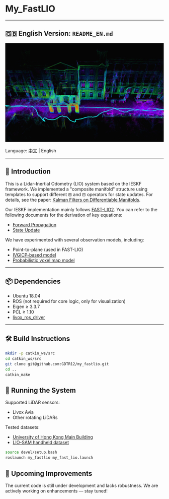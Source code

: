 # My_FastLIO
---

## 🇬🇧 English Version: `README_EN.md`

<div align="center">
  <img src="assets/my_fastlio_pic.png" width="600"/>
</div>

Language: [中文](README.md) | English

---

## 🧭 Introduction

This is a Lidar-Inertial Odometry (LIO) system based on the IESKF framework. We implemented a "composite manifold" structure using templates to support different $\boxplus$ and $\boxminus$ operators for state updates. For details, see the paper: [Kalman Filters on Differentiable Manifolds](https://arxiv.org/pdf/2102.03804).

Our IESKF implementation mainly follows [FAST-LIO2](https://arxiv.org/pdf/2107.06829). You can refer to the following documents for the derivation of key equations:

- [Forward Propagation](src/my_fastlio/doc/前向传播.md)
- [State Update](src/my_fastlio/doc/观测模型推导.md)

We have experimented with several observation models, including:

- Point-to-plane (used in FAST-LIO)
- [IVGICP-based model](src/my_fastlio/doc/VGICP观测.md)
- [Probabilistic voxel map model](src/my_fastlio/doc/概率体素地图下的观测和状态更新.md)

---

## 📦 Dependencies

- Ubuntu 18.04
- ROS (not required for core logic, only for visualization)
- Eigen ≥ 3.3.7
- PCL ≥ 1.10
- [livox_ros_driver](https://github.com/Livox-SDK/livox_ros_driver)

---

## 🛠️ Build Instructions

```bash
mkdir -p catkin_ws/src
cd catkin_ws/src
git clone git@github.com:GDTR12/my_fastlio.git
cd ..
catkin_make
```

## 🚀 Running the System
Supported LiDAR sensors:
- Livox Avia
- Other rotating LiDARs

Tested datasets:
- [University of Hong Kong Main Building](https://drive.google.com/drive/folders/1CGYEJ9-wWjr8INyan6q1BZz_5VtGB-fP)
- [LIO-SAM handheld dataset](https://drive.google.com/drive/folders/1gJHwfdHCRdjP7vuT556pv8atqrCJPbUq)

```bash
source devel/setup.bash
roslaunch my_fastlio my_fast_lio.launch
```

## 📌 Upcoming Improvements
The current code is still under development and lacks robustness. We are actively working on enhancements — stay tuned!